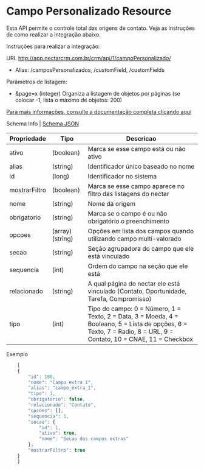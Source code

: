 # Campo Personalizado Resource

Esta API permite o controle total das origens de contato. Veja as instruções de como realizar a integração abaixo.

Instruções para realizar a integração:

URL
http://app.nectarcrm.com.br/crm/api/1/campoPersonalizado/
* Alias: /camposPersonalizados, /customField, /customFields

Parâmetros de listagem:
* &page=x (integer) Organiza a listagem de objetos por páginas (se colocar -1, lista o máximo de objetos: 200)

[Para mais informações, consulte a documentação completa clicando aqui](http://docs.nectarcrm.apiary.io)

Schema Info | [Schema JSON](schema.json)

Propriedade | Tipo | Descricao
------------ | ------------- | -------------
ativo | (boolean) | Marca se esse campo está ou não ativo
alias | (string) | Identificador único baseado no nome
id | (long) | Identificador no sistema
mostrarFiltro | (boolean) | Marca se esse campo aparece no filtro das listagens do nectar  
nome | (string) | Nome da origem
obrigatorio | (string) | Marca se o campo é ou não obrigatório o preenchimento
opcoes | (array)(string) | Opções em lista dos campos quando utilizando campo multi-valorado  
secao | (string) | Seção agrupadora do campo que ele está vinculado  
sequencia | (int) | Ordem do campo na seção que ele está  
relacionado | (string) | A qual página do nectar ele está vinculado (Contato, Oportunidade, Tarefa, Compromisso)
tipo | (int) | Tipo do campo: 0 = Número, 1 = Texto, 2 = Data, 3 = Moeda, 4 = Booleano, 5 = Lista de opções, 6 = Texto, 7 = Radio, 8 = URL, 9 = Contato, 10 = CNAE, 11 = Checkbox  

Exemplo
```js
    [
    {
        "id": 180,
        "nome": "Campo extra 1",
        "alias": "campo_extra_1",
        "tipo": 1,
        "obrigatorio": false,
        "relacionado": "Contato",
        "opcoes": [],
        "sequencia": 1,
        "secao": {
            "id": 1,
            "ativo": true,
            "nome": "Secao dos campos extras"
        },
        "mostrarFiltro": true
    }
    ]
```
